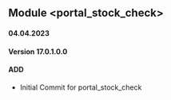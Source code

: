 ## Module <portal_stock_check>

#### 04.04.2023
#### Version 17.0.1.0.0
#### ADD
- Initial Commit for portal_stock_check
